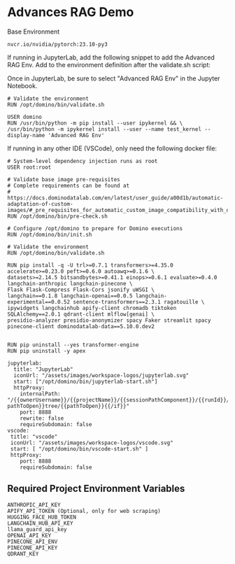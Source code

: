 # Advances RAG Demo

Base Environment
```
nvcr.io/nvidia/pytorch:23.10-py3
```
If running in JupyterLab, add the following snippet to add the Advanced RAG Env. Add to the environment definition after the validate.sh script:

Once in JupyterLab, be sure to select "Advanced RAG Env" in the Jupyter Notebook.

```
# Validate the environment
RUN /opt/domino/bin/validate.sh

USER domino
RUN /usr/bin/python -m pip install --user ipykernel && \
/usr/bin/python -m ipykernel install --user --name test_kernel --display-name 'Advanced RAG Env'
```

If running in any other IDE (VSCode), only need the following docker file:

```
# System-level dependency injection runs as root
USER root:root

# Validate base image pre-requisites
# Complete requirements can be found at
# https://docs.dominodatalab.com/en/latest/user_guide/a00d1b/automatic-adaptation-of-custom-images/#_pre_requisites_for_automatic_custom_image_compatibility_with_domino
RUN /opt/domino/bin/pre-check.sh

# Configure /opt/domino to prepare for Domino executions
RUN /opt/domino/bin/init.sh

# Validate the environment
RUN /opt/domino/bin/validate.sh

RUN pip install -q -U trl>=0.7.1 transformers>=4.35.0 accelerate>=0.23.0 peft>=0.6.0 autoawq>=0.1.6 \
datasets>=2.14.5 bitsandbytes>=0.41.1 einops>=0.6.1 evaluate>=0.4.0 langchain-anthropic langchain-pinecone \
Flask Flask-Compress Flask-Cors jsonify uWSGI \
langchain==0.1.8 langchain-openai==0.0.5 langchain-experimental==0.0.52 sentence-transformers==2.3.1 ragatouille \
ipywidgets langchainhub apify-client chromadb tiktoken SQLAlchemy==2.0.1 qdrant-client mlflow[genai] \
presidio-analyzer presidio-anonymizer spacy Faker streamlit spacy pinecone-client dominodatalab-data==5.10.0.dev2


RUN pip uninstall --yes transformer-engine
RUN pip uninstall -y apex
```
```
jupyterlab:
  title: "JupyterLab"
  iconUrl: "/assets/images/workspace-logos/jupyterlab.svg"
  start: ["/opt/domino/bin/jupyterlab-start.sh"]
  httpProxy:
    internalPath: "/{{ownerUsername}}/{{projectName}}/{{sessionPathComponent}}/{{runId}}/{{#if pathToOpen}}tree/{{pathToOpen}}{{/if}}"
    port: 8888
    rewrite: false
    requireSubdomain: false
vscode:
 title: "vscode"
 iconUrl: "/assets/images/workspace-logos/vscode.svg"
 start: [ "/opt/domino/bin/vscode-start.sh" ]
 httpProxy:
    port: 8888
    requireSubdomain: false
```

## Required Project Environment Variables

```
ANTHROPIC_API_KEY
APIFY_API_TOKEN	(Optional, only for web scraping)
HUGGING_FACE_HUB_TOKEN
LANGCHAIN_HUB_API_KEY
llama_guard_api_key
OPENAI_API_KEY
PINECONE_API_ENV
PINECONE_API_KEY
QDRANT_KEY
```
